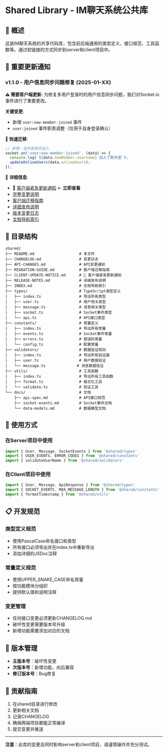 # Shared Library - IM聊天系统公共库

## 📖 概述

这是IM聊天系统的共享代码库，包含前后端通用的类型定义、接口规范、工具函数等。通过软链接的方式同步到server和client项目中。

## 🚨 重要更新通知

### v1.1.0 - 用户信息同步问题修复 (2025-01-XX)

**⚠️ 需要客户端更新**: 为修复多用户登录时的用户信息同步问题，我们对Socket.io事件进行了重要更改。

**关键变更**:
- 新增 `user:new-member-joined` 事件
- `user:joined` 事件职责调整（仅用于自身登录确认）

**🔧 快速迁移**:
```javascript
// 新增：监听新成员加入
socket.on('user:new-member-joined', (data) => {
  console.log(`${data.newMember.username} 加入了聊天室`);
  updateOnlineUsers(data.onlineUsers);
});
```

📖 **详细信息**: 
- 🚨 [客户端紧急更新通知](./CLIENT-UPDATE-NOTICE.md) ← **立即查看**
- [完整变更说明](./API-CHANGES.md)
- [客户端迁移指南](./MIGRATION-GUIDE.md)
- [详细发布说明](./RELEASE-NOTES.md)
- [版本变更日志](./CHANGELOG.md)
- [文档导航索引](./INDEX.md)

## 📁 目录结构

```
shared/
├── README.md                    # 本文件
├── CHANGELOG.md                 # 变更日志
├── API-CHANGES.md               # API变更通知
├── MIGRATION-GUIDE.md           # 客户端迁移指南
├── CLIENT-UPDATE-NOTICE.md      # 🚨 客户端紧急更新通知
├── RELEASE-NOTES.md             # 详细发布说明
├── INDEX.md                     # 文档导航索引
├── types/                       # TypeScript类型定义
│   ├── index.ts                 # 导出所有类型
│   ├── user.ts                  # 用户相关类型
│   ├── message.ts               # 消息相关类型
│   ├── socket.ts                # Socket事件类型
│   └── api.ts                   # API接口类型
├── constants/                   # 常量定义
│   ├── index.ts                 # 导出所有常量
│   ├── events.ts                # Socket事件常量
│   ├── errors.ts                # 错误码常量
│   └── config.ts                # 配置常量
├── validators/                  # 数据验证规则
│   ├── index.ts                 # 导出所有验证器
│   ├── user.ts                  # 用户数据验证
│   └── message.ts              # 消息数据验证
├── utils/                       # 工具函数
│   ├── index.ts                 # 导出所有工具函数
│   ├── format.ts                # 格式化工具
│   └── validate.ts              # 验证工具
└── docs/                        # 文档
    ├── api-spec.md              # API接口规范
    ├── socket-events.md         # Socket事件文档
    └── data-models.md           # 数据模型文档
```

## 🔧 使用方式

### 在Server项目中使用
```typescript
import { User, Message, SocketEvents } from '@shared/types'
import { USER_EVENTS, ERROR_CODES } from '@shared/constants'
import { validateUserName } from '@shared/validators'
```

### 在Client项目中使用
```typescript
import { User, Message, ApiResponse } from '@shared/types'
import { SOCKET_EVENTS, MAX_MESSAGE_LENGTH } from '@shared/constants'
import { formatTimestamp } from '@shared/utils'
```

## 📋 开发规范

### 类型定义规范
- 使用PascalCase命名接口和类型
- 所有接口必须导出并在index.ts中重新导出
- 添加详细的JSDoc注释

### 常量定义规范
- 使用UPPER_SNAKE_CASE命名常量
- 按功能模块分组织
- 提供默认值和说明注释

### 变更管理
- 任何接口变更必须更新CHANGELOG.md
- 破坏性变更需要版本号升级
- 新增功能需要添加对应的文档

## 🚀 版本管理

- **主版本号**：破坏性变更
- **次版本号**：新增功能，向后兼容
- **修订版本号**：Bug修复

## 📝 贡献指南

1. 在shared目录进行修改
2. 更新相关文档
3. 记录CHANGELOG
4. 确保两端项目都能正常编译
5. 提交变更并推送

---

**注意**：此库的变更会同时影响server和client项目，请谨慎操作并充分测试。
